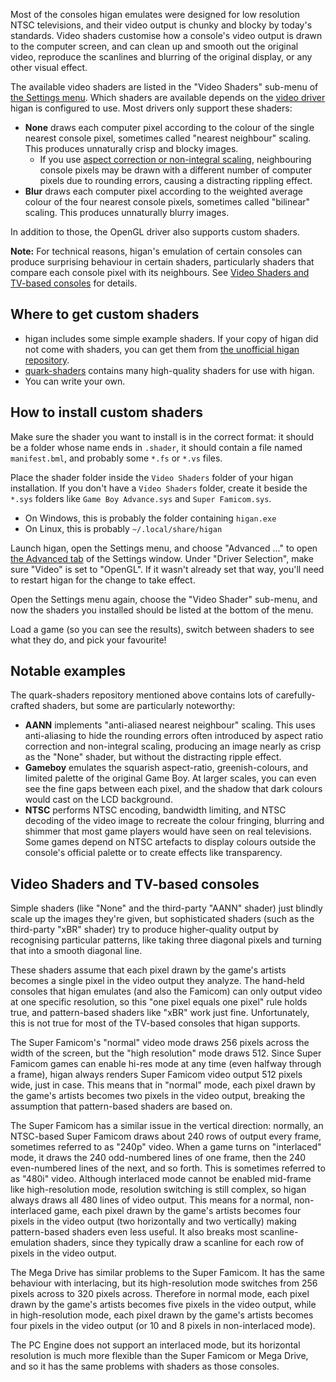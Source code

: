 Most of the consoles higan emulates
were designed for low resolution NTSC televisions,
and their video output is chunky and blocky
by today's standards.
Video shaders customise how a console's video output
is drawn to the computer screen,
and can clean up and smooth out the original video,
reproduce the scanlines and blurring of the original display,
or any other visual effect.

The available video shaders are listed in
the "Video Shaders" sub-menu of
[the Settings menu](../interface/higan.md#the-settings-menu).
Which shaders are available depends on
the [video driver](drivers.md#video) higan is configured to use.
Most drivers only support these shaders:

  - **None**
    draws each computer pixel according to
    the colour of the single nearest console pixel,
    sometimes called "nearest neighbour" scaling.
    This produces unnaturally crisp and blocky images.
      - If you use [aspect correction or non-integral scaling][ac],
        neighbouring console pixels may be drawn
        with a different number of computer pixels due to rounding errors,
        causing a distracting rippling effect.
  - **Blur**
    draws each computer pixel according to
    the weighted average colour
    of the four nearest console pixels,
    sometimes called "bilinear" scaling.
    This produces unnaturally blurry images.

[ac]: ../interface/higan-settings.md#video

In addition to those,
the OpenGL driver also supports custom shaders.

**Note:**
For technical reasons,
higan's emulation of certain consoles
can produce surprising behaviour
in certain shaders,
particularly shaders that compare each console pixel
with its neighbours.
See [Video Shaders and TV-based consoles][vstv] for details.

[vstv]: #video-shaders-and-tv-based-consoles

Where to get custom shaders
---------------------------

  - higan includes some simple example shaders.
    If your copy of higan did not come with shaders,
    you can get them from
    [the unofficial higan repository](https://gitlab.com/higan/higan/tree/master/shaders).
  - [quark-shaders](https://github.com/hizzlekizzle/quark-shaders)
    contains many high-quality shaders for use with higan.
  - You can write your own.

How to install custom shaders
-----------------------------

Make sure the shader you want to install
is in the correct format:
it should be a folder whose name ends in `.shader`,
it should contain a file named `manifest.bml`,
and probably some `*.fs` or `*.vs` files.

Place the shader folder inside
the `Video Shaders` folder
of your higan installation.
If you don't have a `Video Shaders` folder,
create it beside the `*.sys` folders
like `Game Boy Advance.sys` and `Super Famicom.sys`.

  - On Windows,
    this is probably the folder containing `higan.exe`
  - On Linux,
    this is probably `~/.local/share/higan`

Launch higan,
open the Settings menu,
and choose "Advanced ..."
to open [the Advanced tab](../interface/higan-settings.md#advanced)
of the Settings window.
Under "Driver Selection",
make sure "Video" is set to "OpenGL".
If it wasn't already set that way,
you'll need to restart higan
for the change to take effect.

Open the Settings menu again,
choose the "Video Shader" sub-menu,
and now the shaders you installed
should be listed at the bottom of the menu.

Load a game
(so you can see the results),
switch between shaders
to see what they do,
and pick your favourite!

Notable examples
----------------

The quark-shaders repository mentioned above
contains lots of carefully-crafted shaders,
but some are particularly noteworthy:

  - **AANN** implements "anti-aliased nearest neighbour" scaling.
    This uses anti-aliasing to hide
    the rounding errors often introduced by
    aspect ratio correction
    and non-integral scaling,
    producing an image nearly as crisp as the "None" shader,
    but without the distracting ripple effect.
  - **Gameboy** emulates the squarish aspect-ratio,
    greenish-colours,
    and limited palette
    of the original Game Boy.
    At larger scales,
    you can even see the fine gaps between each pixel,
    and the shadow that dark colours would cast
    on the LCD background.
  - **NTSC** performs NTSC encoding,
    bandwidth limiting,
    and NTSC decoding of the video image to recreate
    the colour fringing,
    blurring
    and shimmer
    that most game players would have seen
    on real televisions.
    Some games depend on NTSC artefacts
    to display colours outside the console's official palette
    or to create effects like transparency.

Video Shaders and TV-based consoles
-----------------------------------

Simple shaders
(like "None"
and the third-party "AANN" shader)
just blindly scale up the images they're given,
but sophisticated shaders
(such as the third-party "xBR" shader)
try to produce higher-quality output
by recognising particular patterns,
like taking three diagonal pixels
and turning that into a smooth diagonal line.

These shaders assume that
each pixel drawn by the game's artists
becomes a single pixel in the video output they analyze.
The hand-held consoles that higan emulates
(and also the Famicom)
can only output video at one specific resolution,
so this "one pixel equals one pixel" rule holds true,
and pattern-based shaders like "xBR" work just fine.
Unfortunately,
this is not true for most of the TV-based consoles
that higan supports.

The Super Famicom's "normal" video mode
draws 256 pixels across the width of the screen,
but the "high resolution" mode draws 512.
Since Super Famicom games can enable hi-res mode at any time
(even halfway through a frame),
higan always renders Super Famicom video output 512 pixels wide,
just in case.
This means that in "normal" mode,
each pixel drawn by the game's artists
becomes two pixels in the video output,
breaking the assumption
that pattern-based shaders are based on.

The Super Famicom has a similar issue in the vertical direction:
normally,
an NTSC-based Super Famicom draws about 240 rows of output every frame,
sometimes referred to as "240p" video.
When a game turns on "interlaced" mode,
it draws the 240 odd-numbered lines of one frame,
then the 240 even-numbered lines of the next,
and so forth.
This is sometimes referred to as "480i" video.
Although interlaced mode cannot be enabled mid-frame
like high-resolution mode,
resolution switching is still complex,
so higan always draws all 480 lines of video output.
This means for a normal, non-interlaced game,
each pixel drawn by the game's artists
becomes four pixels in the video output
(two horizontally and two vertically)
making pattern-based shaders even less useful.
It also breaks most scanline-emulation shaders,
since they typically draw a scanline
for each row of pixels in the video output.

The Mega Drive has similar problems
to the Super Famicom.
It has the same behaviour with interlacing,
but its high-resolution mode switches
from 256 pixels across to 320 pixels across.
Therefore in normal mode,
each pixel drawn by the game's artists
becomes five pixels in the video output,
while in high-resolution mode,
each pixel drawn by the game's artists
becomes four pixels in the video output
(or 10 and 8 pixels in non-interlaced mode).

The PC Engine does not support an interlaced mode,
but its horizontal resolution is much more flexible
than the Super Famicom or Mega Drive,
and so it has the same problems with shaders as those consoles.
